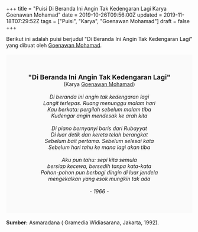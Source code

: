+++
title = "Puisi Di Beranda Ini Angin Tak Kedengaran Lagi Karya Goenawan Mohamad"
date = 2019-10-26T09:56:00Z
updated = 2019-11-18T07:29:52Z
tags = ["Puisi", "Karya", "Goenawan Mohamad"]
draft = false
+++

<div dir="ltr" style="text-align: left;" trbidi="on"><div dir="ltr" style="text-align: left;" trbidi="on"><div style="text-align: justify;">Berikut ini adalah puisi berjudul "Di Beranda Ini Angin Tak Kedengaran Lagi" yang dibuat oleh <a href="http://ensiklopedia.kemdikbud.go.id/sastra/artikel/Goenawan_Mohamad" target="_blank">Goenawan Mohamad</a>.</div><br /><div style="background: #FAFAFA; font-size: 14px; height: auto; margin: 0 auto; padding: 50px; text-align: center; width: auto;"><span style="font-size: 18px;"><b>"Di Beranda Ini Angin Tak Kedengaran Lagi"</b></span><br />(Karya <a href="https://www.sekata.web.id/tags/goenawan-mohamad" target="_blank">Goenawan Mohamad</a>) <br /><br /><i>Di beranda ini angin tak kedengaran lagi<br />Langit terlepas. Ruang menunggu malam hari<br />Kau berkata: pergilah sebelum malam tiba<br />Kudengar angin mendesak ke arah kita<br /><br />Di piano bernyanyi baris dari Rubayyat<br />Di luar detik dan kereta telah berangkat<br />Sebelum bait pertama. Sebelum selesai kata<br />Sebelum hari tahu ke mana lagi akan tiba<br /><br />Aku pun tahu: sepi kita semula<br />bersiap kecewa, bersedih tanpa kata-kata<br />Pohon-pohon pun berbagi dingin di luar jendela<br />mengekalkan yang esok mungkin tak ada<br /><br />- 1966 -</i></div></div><br /><div style="text-align: justify;"><b>Sumber:</b> Asmaradana ( Gramedia Widiasarana, Jakarta, 1992).</div></div>
